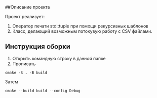 ##Описание проекта

Проект реализует:
1) Оператор печати std::tuple при помощи рекурсивных шаблонов
2) Класс, делающий возможным потокувую работу c CSV файлами. 

## Инструкция сборки
1) Открыть командную строку в данной папке
2) Прописать

```
cmake -S . -B build
```
Затем
```
cmake --build build --config Debug
